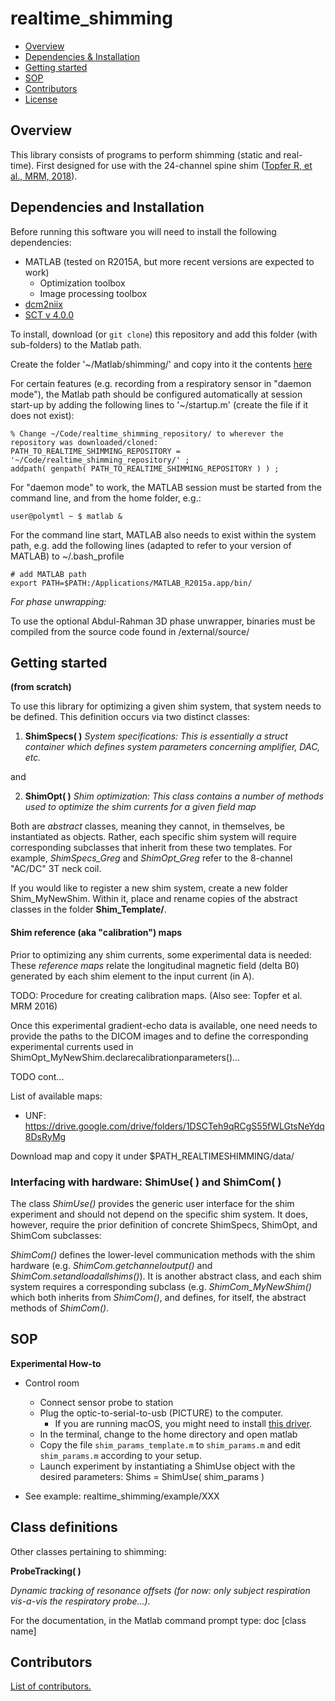 # realtime_shimming

- [Overview](#overview)
- [Dependencies & Installation](#dependencies-and-installation)
- [Getting started](#getting-started)
- [SOP](#SOP)
- [Contributors](#contributors)
- [License](#license)

## Overview

This library consists of programs to perform shimming (static and real-time).
First designed for use with the 24-channel spine shim ([Topfer R, et al., MRM,
2018](https://doi.org/10.1002/mrm.27089)).

## Dependencies and Installation

Before running this software you will need to install the following dependencies:
- MATLAB (tested on R2015A, but more recent versions are expected to work)
  - Optimization toolbox
  - Image processing toolbox
- [dcm2niix](https://github.com/rordenlab/dcm2niix#install)
- [SCT v 4.0.0](https://github.com/neuropoly/spinalcordtoolbox)

To install, download (or `git clone`) this repository and add this folder (with sub-folders) to the Matlab path.

Create the folder '~/Matlab/shimming/' and copy into it the contents [here](https://drive.google.com/open?id=15mZNpsuuNweMUO6H2iWdf5DxA4sQ_aYR)

For certain features (e.g. recording from a respiratory sensor in "daemon mode"),
the Matlab path should be configured automatically at session start-up by adding the following lines to '~/startup.m'
(create the file if it does not exist):

```
% Change ~/Code/realtime_shimming_repository/ to wherever the repository was downloaded/cloned:
PATH_TO_REALTIME_SHIMMING_REPOSITORY = '~/Code/realtime_shimming_repository/' ;
addpath( genpath( PATH_TO_REALTIME_SHIMMING_REPOSITORY ) ) ;
```

For "daemon mode" to work, the MATLAB session must be started from the command line, and from the home folder, e.g.:

```
user@polymtl ~ $ matlab &
```

For the command line start, MATLAB also needs to exist within the system path, e.g. add the following lines (adapted to refer to your version of MATLAB) to ~/.bash_profile

```
# add MATLAB path
export PATH=$PATH:/Applications/MATLAB_R2015a.app/bin/
```

*For phase unwrapping:*

To use the optional Abdul-Rahman 3D phase unwrapper, binaries must be compiled from the source code found in /external/source/


## Getting started
**(from scratch)**

To use this library for optimizing a given shim system, that system needs to be defined. This definition occurs via two distinct classes:

1. **ShimSpecs( )**
*System specifications: This is essentially a struct container which defines system parameters concerning amplifier, DAC, etc.*

and

2. **ShimOpt( )**
*Shim optimization: This class contains a number of methods used to optimize the shim currents for a given field map*

Both are *abstract* classes, meaning they cannot, in themselves, be instantiated as objects. Rather, each specific shim system will require corresponding subclasses that inherit from these two templates. For example, *ShimSpecs_Greg* and *ShimOpt_Greg* refer to the 8-channel "AC/DC" 3T neck coil.

If you would like to register a new shim system, create a new folder Shim_MyNewShim. Within it, place and rename copies of the abstract classes in the folder **Shim_Template/**.

#### Shim reference (aka "calibration") maps

Prior to optimizing any shim currents, some experimental data is needed: These *reference maps* relate the longitudinal magnetic field (delta B0) generated by each shim element to the input current (in A).

TODO: Procedure for creating calibration maps. (Also see: Topfer et al. MRM 2016)

Once this experimental gradient-echo data is available, one need needs to provide the paths to the DICOM images and to define the corresponding experimental currents used in ShimOpt_MyNewShim.declarecalibrationparameters()...

TODO cont...

List of available maps:
- UNF: https://drive.google.com/drive/folders/1DSCTeh9qRCgS55fWLGtsNeYdq8DsRyMg

Download map and copy it under $PATH_REALTIMESHIMMING/data/

### Interfacing with hardware: **ShimUse( )** and **ShimCom( )**

The class *ShimUse()* provides the generic user interface for the shim experiment and should not depend on the specific shim system. It does, however, require the prior definition of concrete ShimSpecs, ShimOpt, and ShimCom subclasses:

*ShimCom()* defines the lower-level communication methods with the shim hardware (e.g. *ShimCom.getchanneloutput()* and *ShimCom.setandloadallshims()*). It is another abstract class, and each shim system requires a corresponding subclass (e.g. *ShimCom_MyNewShim()* which both inherits from *ShimCom()*, and defines, for itself, the abstract methods of *ShimCom()*.

## SOP
**Experimental How-to**

- Control room
   - Connect sensor probe to station
  - Plug the optic-to-serial-to-usb (PICTURE) to the computer.
    - If you are running macOS, you might need to install [this driver](http://www.prolific.com.tw/US/ShowProduct.aspx?p_id=229&pcid=41).
  - In the terminal, change to the home directory and open matlab
  - Copy the file `shim_params_template.m` to `shim_params.m` and edit `shim_params.m` according to your setup.
  - Launch experiment by instantiating a ShimUse object with the desired parameters: Shims = ShimUse( shim_params )

- See example: realtime_shimming/example/XXX

## Class definitions

Other classes pertaining to shimming:

**ProbeTracking( )**

*Dynamic tracking of resonance offsets (for now: only subject respiration vis-a-vis the respiratory probe...).*

For the documentation, in the Matlab command prompt type:
	doc [class name]

## Contributors

[List of contributors.](https://github.com/neuropoly/realtime_shimming/graphs/contributors)
